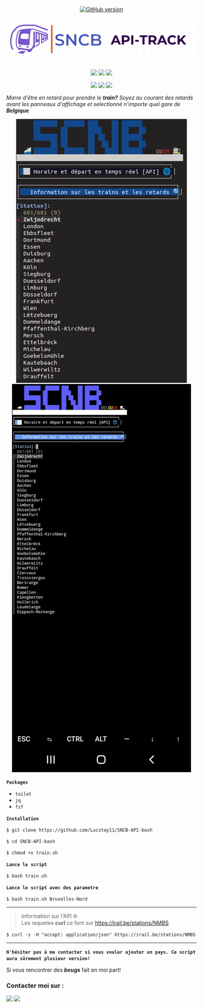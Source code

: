 <p align="center">
<a href="https://github.com/Ignitetch/AdvPhishing/releases"><img title="GitHub version" src="https://img.shields.io/badge/version-1-blue" ></a>  
</p>
<p align="center">
<img src=".sncb.png">
</p>
<p align="center">
  <img src="https://img.shields.io/badge/Track--Every station-blue?style=for-the-badge">
  <img src="https://img.shields.io/badge/Info--Delay-red?style=for-the-badge">
  <img src="https://img.shields.io/badge/Belguim-Stats-yellow?style=for-the-badge">
 
</p>
<p align="center">
  <img src="https://img.shields.io/badge/Author-Lucstay11-cyan?style=flat-square">
  <img src="https://img.shields.io/badge/Open%20Source-Yes-cyan?style=flat-square">
  <img src="https://img.shields.io/badge/Written%20In-Bash-cyan?style=flat-square">
</p>
<i align="center">Marre d'être en retard pour prendre le <b>train?</b> Soyez au courant des retards avant les panneaux d'affichage et selectionné n'importe quel gare de <b>Belgique</b></i>
<p align="center">
<img src=".linux-sncb.png">
<img src=".sncb-a.jpg"> 
</p>

**`Packages`**
  
  - `toilet`
  - `jq`
  - `fzf`

**`Installation`**

```
$ git clone https://github.com/Lucstay11/SNCB-API-bash
```
```
$ cd SNCB-API-bash
```
```
$ chmod +x train.sh
```
**`Lance le script`**
```
$ bash train.sh
```
**`Lance le script avec des parametre`**
```
$ bash train.sh Bruxelles-Nord
```
-----------------------------------------------------------------------------------------------------
> Information sur l'API 🌐                                                                          
> Les requetes <b>curl</b> ce font sur https://irail.be/stations/NMBS
```
$ curl -s -H "accept: application/json" https://irail.be/stations/NMBS
```
-----------------------------------------------------------------------------------------------------
 **`N'hésiter pas à me contacter si vous vouler ajouter un pays. Ce script aura sûrement plusieur version!`**
 
  Si vous rencontrer des <i><b>beugs</b></i> fait en moi part!

### Contacter moi sur :
<p align="left">
  <a href="https://github.com/Lucstay11" target="_blank"><img src="https://img.shields.io/badge/Github-Lucstay11-green?style=for-the-badge&logo=github"></a>
<a href="https://discord.gg/ZGfGVmaC" target="_blank"><img src="https://img.shields.io/badge/Discord-Lucstay11-mallow?style=for-the-badge&logo=discord"></a>
</p>

